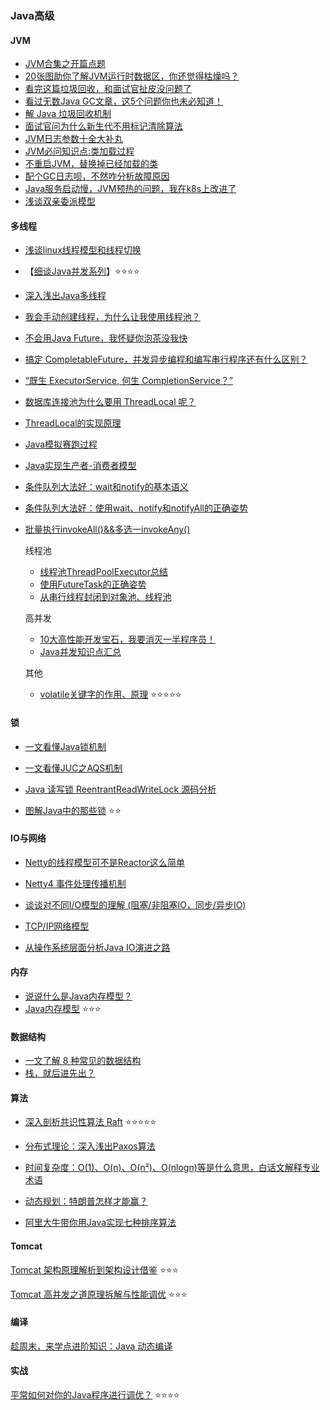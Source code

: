 ### Java高级

#### JVM

* [JVM合集之开篇点题](https://mp.weixin.qq.com/s/LcJkvrMMZU0-RrZvQXp_hw)
* [20张图助你了解JVM运行时数据区，你还觉得枯燥吗？](https://mp.weixin.qq.com/s/enKyxwDN09oEsYiEX8999w)
* [看完这篇垃圾回收，和面试官扯皮没问题了](https://mp.weixin.qq.com/s/_AKQs-xXDHlk84HbwKUzOw)
* [看过无数Java GC文章，这5个问题你也未必知道！](https://mp.weixin.qq.com/s?__biz=MzIyNjMxOTY0NA==&mid=2247484083&idx=1&sn=cf00f99e78a75a1fc6ba4b190f6111a0&chksm=e8730ec0df0487d6033a3e1e83227ff1a537c3793913b61261ef14be7d8b65f7dbcc142defd0&scene=178&cur_album_id=1408139825852776448#rd)
* [解 Java 垃圾回收机制](https://mp.weixin.qq.com/s/ooj38UUBjOElAHnzPfhmsw)
* [面试官问为什么新生代不用标记清除算法](https://mp.weixin.qq.com/s/qGL36Q1npiYKKTOG5SVv1A)
* [JVM日志参数十全大补丸](https://mp.weixin.qq.com/s/XZFEgf1ZS7gNt7lku3TF4g)
* [JVM必问知识点:类加载过程](https://mp.weixin.qq.com/s/eHqFONXXNc-LD4ugaKM6UA)
* [不重启JVM，替换掉已经加载的类](https://mp.weixin.qq.com/s/YtM93N3GmFncLBeaZo84-Q)
* [配个GC日志呗，不然咋分析故障原因](https://mp.weixin.qq.com/s/bKyouiFGtVyY265j3K8EZA)
* [Java服务启动慢，JVM预热的问题，我在k8s上改进了](https://mp.weixin.qq.com/s/wEkV_D_ic2zgY9QZqaPxIw)
* [浅谈双亲委派模型](https://monkeysayhi.github.io/2017/12/20/%E6%B5%85%E8%B0%88%E5%8F%8C%E4%BA%B2%E5%A7%94%E6%B4%BE%E6%A8%A1%E5%9E%8B/)



#### 多线程

* [浅谈linux线程模型和线程切换](https://monkeysayhi.github.io/2017/11/29/%E6%B5%85%E8%B0%88linux%E7%BA%BF%E7%A8%8B%E6%A8%A1%E5%9E%8B%E5%92%8C%E7%BA%BF%E7%A8%8B%E5%88%87%E6%8D%A2/)

* 【[细谈Java并发系列](./Concurrent/README.md)】:star::star::star::star:

* [深入浅出Java多线程](https://blog.csdn.net/weixin_44104367/article/details/104481510)
* [我会手动创建线程，为什么让我使用线程池？](https://mp.weixin.qq.com/s/0lNXfEVLfZTEEaYQ4h4dgA)
* [不会用Java Future，我怀疑你泡茶没我快](https://mp.weixin.qq.com/s/upLpuE55dfV5PmDAqKnDHQ)
* [搞定 CompletableFuture，并发异步编程和编写串行程序还有什么区别？](https://mp.weixin.qq.com/s/lPh-KHrle6ORKEnmrlXKfQ)
* [“既生 ExecutorService, 何生 CompletionService？”](https://mp.weixin.qq.com/s/RXFj2J2IdYbCRSGZhW8Rrg)
* [数据库连接池为什么要用 ThreadLocal 呢？](https://mp.weixin.qq.com/s?__biz=MzI4ODQ3NjE2OA==&mid=2247492604&idx=1&sn=05c1c360d5d0100c8bf50596568cea1a)
* [ThreadLocal的实现原理](https://monkeysayhi.github.io/2016/11/27/%E6%BA%90%E7%A0%81%7CThreadLocal%E7%9A%84%E5%AE%9E%E7%8E%B0%E5%8E%9F%E7%90%86/)
* [Java模拟赛跑过程](https://monkeysayhi.github.io/2017/10/08/Java%E6%A8%A1%E6%8B%9F%E8%B5%9B%E8%B7%91%E8%BF%87%E7%A8%8B/)
* [Java实现生产者-消费者模型](https://monkeysayhi.github.io/2017/10/08/Java%E5%AE%9E%E7%8E%B0%E7%94%9F%E4%BA%A7%E8%80%85-%E6%B6%88%E8%B4%B9%E8%80%85%E6%A8%A1%E5%9E%8B/)
* [条件队列大法好：wait和notify的基本语义](https://monkeysayhi.github.io/2017/11/15/%E6%9D%A1%E4%BB%B6%E9%98%9F%E5%88%97%E5%A4%A7%E6%B3%95%E5%A5%BD%EF%BC%9Await%E5%92%8Cnotify%E7%9A%84%E5%9F%BA%E6%9C%AC%E8%AF%AD%E4%B9%89/)
* [条件队列大法好：使用wait、notify和notifyAll的正确姿势](https://monkeysayhi.github.io/2017/11/29/%E6%9D%A1%E4%BB%B6%E9%98%9F%E5%88%97%E5%A4%A7%E6%B3%95%E5%A5%BD%EF%BC%9A%E4%BD%BF%E7%94%A8wait%E3%80%81notify%E5%92%8CnotifyAll%E7%9A%84%E6%AD%A3%E7%A1%AE%E5%A7%BF%E5%8A%BF/)
* [批量执行invokeAll()&&多选一invokeAny()](https://monkeysayhi.github.io/2017/11/19/%E6%BA%90%E7%A0%81%7C%E6%89%B9%E9%87%8F%E6%89%A7%E8%A1%8CinvokeAll()&&%E5%A4%9A%E9%80%89%E4%B8%80invokeAny()/)


    线程池
    * [线程池ThreadPoolExecutor总结](https://monkeysayhi.github.io/2018/11/08/%E7%BA%BF%E7%A8%8B%E6%B1%A0ThreadPoolExecutor%E6%80%BB%E7%BB%93/)
    * [使用FutureTask的正确姿势](https://monkeysayhi.github.io/2017/10/29/%E6%BA%90%E7%A0%81%7C%E4%BD%BF%E7%94%A8FutureTask%E7%9A%84%E6%AD%A3%E7%A1%AE%E5%A7%BF%E5%8A%BF/)
    * [从串行线程封闭到对象池、线程池](https://monkeysayhi.github.io/2017/10/26/%E6%BA%90%E7%A0%81%7C%E4%BB%8E%E4%B8%B2%E8%A1%8C%E7%BA%BF%E7%A8%8B%E5%B0%81%E9%97%AD%E5%88%B0%E5%AF%B9%E8%B1%A1%E6%B1%A0%E3%80%81%E7%BA%BF%E7%A8%8B%E6%B1%A0/)
    
    高并发
    * [10大高性能开发宝石，我要消灭一半程序员！](https://mp.weixin.qq.com/s?__biz=MzIyNjMxOTY0NA==&mid=2247486319&idx=1&sn=3d49360a9451916b277b2cba6fca7873&chksm=e873071cdf048e0a4f64c7445a9815e61d3b820098da6fda9e2a70d5038ed92a0e13cbfca04d&scene=178&cur_album_id=1408139825852776448#rd)
    * [Java并发知识点汇总](https://blog.csdn.net/codingtu/article/details/78061028)


    其他
    * [volatile关键字的作用、原理](https://monkeysayhi.github.io/2016/11/29/volatile%E5%85%B3%E9%94%AE%E5%AD%97%E7%9A%84%E4%BD%9C%E7%94%A8%E3%80%81%E5%8E%9F%E7%90%86/) :star::star::star::star::star:

#### 锁
* [一文看懂Java锁机制](https://mp.weixin.qq.com/s/dFh4WN1je8VmFdYX8Czhew)

* [一文看懂JUC之AQS机制](https://mp.weixin.qq.com/s/HEylBNG8-uIHrUwDFE8GYA)

* [Java 读写锁 ReentrantReadWriteLock 源码分析](https://mp.weixin.qq.com/s/qI7ngEDbaeq3M6Qj_LSeBg)

* [图解Java中的那些锁](https://mp.weixin.qq.com/s/X_7KJXORH65wRMnrDIX0jQ) :star::star:




#### IO与网络

* [Netty的线程模型可不是Reactor这么简单](https://mp.weixin.qq.com/s/kcSI0yQH3HxZt5KFU-M8_w)

* [Netty4 事件处理传播机制](https://mp.weixin.qq.com/s/5dlUN0bzW3aKfcg1PSR5Ow)


* [谈谈对不同I/O模型的理解 (阻塞/非阻塞IO，同步/异步IO)](https://my.oschina.net/u/4504531/blog/4718645)

* [TCP/IP网络模型](https://mp.weixin.qq.com/s/-dCQjrJQjKbZRsPCBJhRwA)

* [从操作系统层面分析Java IO演进之路](https://mp.weixin.qq.com/s/KgJFyEmZApF7l5UUJeWf8Q)

#### 内存

* [说说什么是Java内存模型？](https://mp.weixin.qq.com/s/2WGe0XP-Upz0Pwd05ASTXQ)
* [Java内存模型](https://monkeysayhi.github.io/2016/11/26/Java%E5%86%85%E5%AD%98%E6%A8%A1%E5%9E%8B/) :star::star::star:


#### 数据结构

* [一文了解 8 种常见的数据结构](https://my.oschina.net/qinggee/blog/4618256)
* [栈，就后进先出？](https://mp.weixin.qq.com/s/6l1wtgTiBjv7AKfgrfx4Fw)


#### 算法

* [深入剖析共识性算法 Raft](https://my.oschina.net/vivotech/blog/5023558) :star::star::star::star::star:

* [分布式理论：深入浅出Paxos算法](https://mp.weixin.qq.com/s/Z70jtoACsnc64ln1YkWC8A)

* [时间复杂度：O(1)、O(n)、O(n²)、O(nlogn)等是什么意思，白话文解释专业术语](https://blog.csdn.net/qq_27093465/article/details/70690749)

* [动态规划：特朗普怎样才能赢？](https://mp.weixin.qq.com/s?__biz=MzIyNjMxOTY0NA==&mid=2247487554&idx=1&sn=5daa297837855b397cddb5bc51f4212a&chksm=e8731c31df0495275424d170220b06fa586b66724388e26d351962c6775ccd8045c6844bfafb&scene=178&cur_album_id=1359688690091753473#rd) 

* [阿里大牛带你用Java实现七种排序算法](https://mp.weixin.qq.com/s/LkahvzF2rCtcAbAah_hOMQ)



#### Tomcat

[Tomcat 架构原理解析到架构设计借鉴](https://mp.weixin.qq.com/s?__biz=MzkzMDI1NjcyOQ==&mid=2247487707&idx=1&sn=7657d73cc944fae265ad6ce5f25cad1d) :star::star::star:

[Tomcat 高并发之道原理拆解与性能调优](https://mp.weixin.qq.com/s?__biz=MzkzMDI1NjcyOQ==&mid=2247487712&idx=1&sn=a77efe0871bf0c5d1dc9d0a3ae138d5e) :star::star::star:


#### 编译
[趁周末，来学点进阶知识：Java 动态编译](https://mp.weixin.qq.com/s/mZxLdemA4BTpO-l3yS4yAQ)


#### 实战

[平常如何对你的Java程序进行调优？](https://mp.weixin.qq.com/s/7GtGNU1_fEW4CJNba65rMQ) :star::star::star::star:
